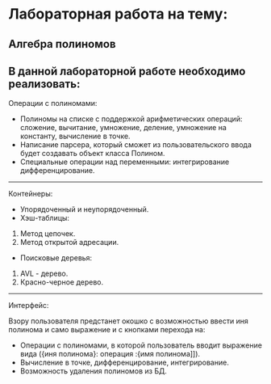 Лабораторная работа на тему:
============================
Алгебра полиномов
-----------------
В данной лабораторной работе необходимо реализовать:
---
Операции с полиномами:
* Полиномы на списке с поддержкой арифметических операций: сложение, вычитание, умножение, деление, умножение на константу, вычисление в точке.
* Написание парсера, который сможет из пользовательского ввода будет создавать объект класса Полином.
* Специальные операции над переменными: интегрирование дифференцирование.
---
Контейнеры:
* Упорядоченный и неупорядоченный.
* Хэш-таблицы:
1. Метод цепочек.
2. Метод открытой адресации.
* Поисковые деревья:
1. AVL - дерево.
2. Красно-черное дерево.
---
Интерфейс:
  
Взору пользователя предстанет окошко с возможностью ввести иня полинома и само выражение и с кнопками перехода на:
* Операции с полиномами, в которой пользователь вводит выражение вида ({иня полинома}: операция :{имя полинома]]).
* Вычисление в точке, дифференцирование, интегрирование.
* Возможность удаления полиномов из БД.
